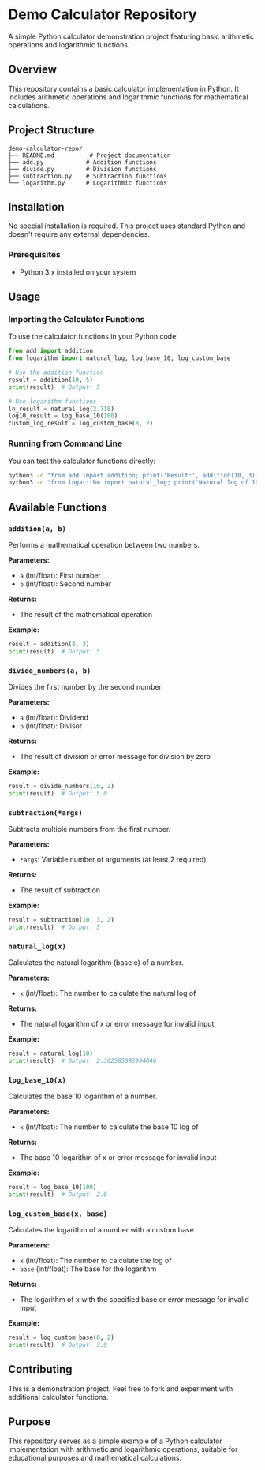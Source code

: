 # Demo Calculator Repository

A simple Python calculator demonstration project featuring basic arithmetic operations and logarithmic functions.

## Overview

This repository contains a basic calculator implementation in Python. It includes arithmetic operations and logarithmic functions for mathematical calculations.

## Project Structure

```
demo-calculator-repo/
├── README.md          # Project documentation
├── add.py            # Addition functions
├── divide.py         # Division functions
├── subtraction.py    # Subtraction functions
└── logarithm.py      # Logarithmic functions
```

## Installation

No special installation is required. This project uses standard Python and doesn't require any external dependencies.

### Prerequisites

- Python 3.x installed on your system

## Usage

### Importing the Calculator Functions

To use the calculator functions in your Python code:

```python
from add import addition
from logarithm import natural_log, log_base_10, log_custom_base

# Use the addition function
result = addition(10, 5)
print(result)  # Output: 5

# Use logarithm functions
ln_result = natural_log(2.718)
log10_result = log_base_10(100)
custom_log_result = log_custom_base(8, 2)
```

### Running from Command Line

You can test the calculator functions directly:

```bash
python3 -c "from add import addition; print('Result:', addition(10, 3))"
python3 -c "from logarithm import natural_log; print('Natural log of 10:', natural_log(10))"
```

## Available Functions

### `addition(a, b)`

Performs a mathematical operation between two numbers.

**Parameters:**
- `a` (int/float): First number
- `b` (int/float): Second number

**Returns:**
- The result of the mathematical operation

**Example:**
```python
result = addition(8, 3)
print(result)  # Output: 5
```

### `divide_numbers(a, b)`

Divides the first number by the second number.

**Parameters:**
- `a` (int/float): Dividend
- `b` (int/float): Divisor

**Returns:**
- The result of division or error message for division by zero

**Example:**
```python
result = divide_numbers(10, 2)
print(result)  # Output: 5.0
```

### `subtraction(*args)`

Subtracts multiple numbers from the first number.

**Parameters:**
- `*args`: Variable number of arguments (at least 2 required)

**Returns:**
- The result of subtraction

**Example:**
```python
result = subtraction(10, 3, 2)
print(result)  # Output: 5
```

### `natural_log(x)`

Calculates the natural logarithm (base e) of a number.

**Parameters:**
- `x` (int/float): The number to calculate the natural log of

**Returns:**
- The natural logarithm of x or error message for invalid input

**Example:**
```python
result = natural_log(10)
print(result)  # Output: 2.302585092994046
```

### `log_base_10(x)`

Calculates the base 10 logarithm of a number.

**Parameters:**
- `x` (int/float): The number to calculate the base 10 log of

**Returns:**
- The base 10 logarithm of x or error message for invalid input

**Example:**
```python
result = log_base_10(100)
print(result)  # Output: 2.0
```

### `log_custom_base(x, base)`

Calculates the logarithm of a number with a custom base.

**Parameters:**
- `x` (int/float): The number to calculate the log of
- `base` (int/float): The base for the logarithm

**Returns:**
- The logarithm of x with the specified base or error message for invalid input

**Example:**
```python
result = log_custom_base(8, 2)
print(result)  # Output: 3.0
```

## Contributing

This is a demonstration project. Feel free to fork and experiment with additional calculator functions.

## Purpose

This repository serves as a simple example of a Python calculator implementation with arithmetic and logarithmic operations, suitable for educational purposes and mathematical calculations.
